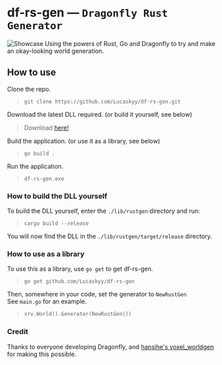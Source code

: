 # df-rs-gen &mdash; `Dragonfly Rust Generator`

![Showcase](https://elon.is-from.space/r/kusshugr69a.jpg "Showcase")
Using the powers of Rust, Go and Dragonfly to try and make an okay-looking world generation.<br>

## How to use
Clone the repo.
> `git clone https://github.com/Lucaskyy/df-rs-gen.git`

Download the latest DLL required. (or build it yourself, see below)
> Download [here!](https://nightly.link/Lucaskyy/df-rs-gen/workflows/build/master/rustgen-lib.zip)

Build the application. (or use it as a library, see below)
> `go build .`

Run the application.
> `df-rs-gen.exe`

### How to build the DLL yourself
To build the DLL yourself, enter the `./lib/rustgen` directory and run:
> `cargo build --release`

You will now find the DLL in the `./lib/rustgen/target/release` directory.

### How to use as a library

To use this as a library, use `go get` to get df-rs-gen.
> `go get github.com/Lucaskyy/df-rs-gen`

Then, somewhere in your code, set the generator to `NewRustGen`<br>
See `main.go` for an example.
> ```go
> srv.World().Generator(NewRustGen())
> ```

### Credit
Thanks to everyone developing Dragonfly, and [hansihe's voxel_worldgen](https://github.com/hansihe/voxel_worldgen) for making this possible.

